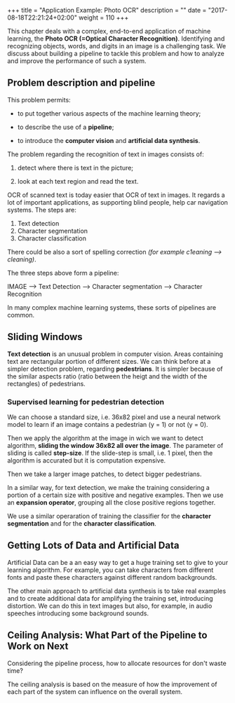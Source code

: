 +++
title = "Application Example: Photo OCR"
description = ""
date = "2017-08-18T22:21:24+02:00"
weight = 110
+++

This chapter deals with a complex, end-to-end application of machine learning, the **Photo OCR (=Optical Character Recognition)**. Identifying and recognizing objects, words, and digits in an image is a challenging task. We discuss about building a pipeline to tackle this problem and how to analyze and improve the performance of such a system.

## Problem description and pipeline

This problem permits:

* to put together various aspects of the machine learning theory;

* to describe the use of a **pipeline**;

* to introduce the **computer vision** and **artificial data synthesis**.

The problem regarding the recognition of text in images consists of:

1. detect where there is text in the picture;

2. look at each text region and read the text. 

OCR of scanned text is today easier that OCR of text in images. It regards a lot of important applications, as supporting blind people, help car navigation systems. The steps are:

1. Text detection
2. Character segmentation
3. Character classification

There could be also a sort of spelling correction *(for example c1eaning --> cleaning)*.

The three steps above form a pipeline:

IMAGE --> Text Detection --> Character segmentation --> Character Recognition

In many complex machine learning systems, these sorts of pipelines are common.

## Sliding Windows

**Text detection** is an unusual problem in computer vision. Areas containing text are rectangular portion of different sizes. We can think before at a simpler detection problem, regarding **pedestrians**. It is simpler because of the similar aspects ratio (ratio between the heigt and the width of the rectangles) of pedestrians.

### Supervised learning for pedestrian detection ###

We can choose a standard size, i.e. 36x82 pixel and use a neural network model to learn if an image contains a pedestrian (y = 1) or not (y = 0).

Then we apply the algorithm at the image in wich we want to detect algorithm, **sliding the window  36x82 all over the image**. The parameter of sliding is called **step-size**. If the slide-step is small, i.e. 1 pixel, then the algorithm is accurated but it is computation expensive. 

Then we take a larger image patches, to detect bigger pedestrians.

In a similar way, for text detection, we make the training considering a portion of a certain size with positive and negative examples.
Then we use an **expansion operator**, grouping all the close positive regions together.

We use a similar operaration of training the classifier for the **character segmentation** and for the **character classification**.


## Getting Lots of Data and Artificial Data

Artificial Data can be a an easy way to get a huge training set to give to your learning algorithm. 
For example, you can take characters from different fonts and paste these characters against different random backgrounds.

The other main approach to artificial data synthesis is to take real examples and to create additional data for amplifying the training set, introducing distortion. We can do this in text images but also, for example, in audio speeches introducing some background sounds. 

## Ceiling Analysis: What Part of the Pipeline to Work on Next

Considering the pipeline process, how to allocate resources for don't waste time?

The ceiling analysis is based on the measure of how the improvement of each part of the system can influence on the overall system. 




